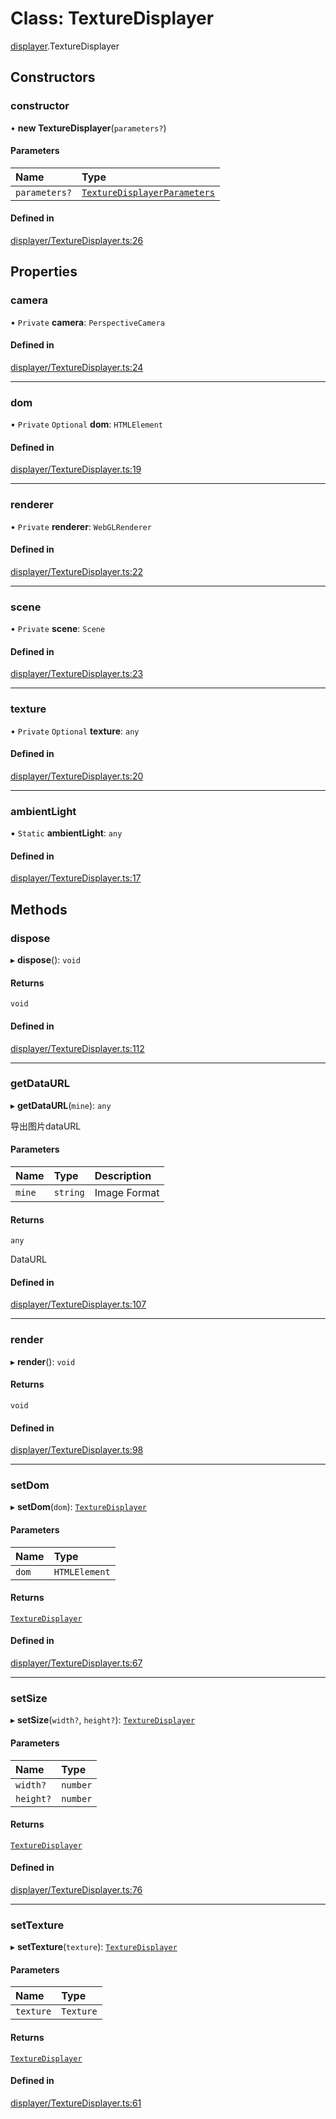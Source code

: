 # Class: TextureDisplayer

[displayer](../modules/displayer.md).TextureDisplayer

## Constructors

### constructor

• **new TextureDisplayer**(`parameters?`)

#### Parameters

| Name | Type |
| :------ | :------ |
| `parameters?` | [`TextureDisplayerParameters`](../interfaces/displayer.TextureDisplayerParameters.md) |

#### Defined in

[displayer/TextureDisplayer.ts:26](https://github.com/Shiotsukikaedesari/vis-three/blob/2f5203e6/packages/convenient/displayer/TextureDisplayer.ts#L26)

## Properties

### camera

• `Private` **camera**: `PerspectiveCamera`

#### Defined in

[displayer/TextureDisplayer.ts:24](https://github.com/Shiotsukikaedesari/vis-three/blob/2f5203e6/packages/convenient/displayer/TextureDisplayer.ts#L24)

___

### dom

• `Private` `Optional` **dom**: `HTMLElement`

#### Defined in

[displayer/TextureDisplayer.ts:19](https://github.com/Shiotsukikaedesari/vis-three/blob/2f5203e6/packages/convenient/displayer/TextureDisplayer.ts#L19)

___

### renderer

• `Private` **renderer**: `WebGLRenderer`

#### Defined in

[displayer/TextureDisplayer.ts:22](https://github.com/Shiotsukikaedesari/vis-three/blob/2f5203e6/packages/convenient/displayer/TextureDisplayer.ts#L22)

___

### scene

• `Private` **scene**: `Scene`

#### Defined in

[displayer/TextureDisplayer.ts:23](https://github.com/Shiotsukikaedesari/vis-three/blob/2f5203e6/packages/convenient/displayer/TextureDisplayer.ts#L23)

___

### texture

• `Private` `Optional` **texture**: `any`

#### Defined in

[displayer/TextureDisplayer.ts:20](https://github.com/Shiotsukikaedesari/vis-three/blob/2f5203e6/packages/convenient/displayer/TextureDisplayer.ts#L20)

___

### ambientLight

▪ `Static` **ambientLight**: `any`

#### Defined in

[displayer/TextureDisplayer.ts:17](https://github.com/Shiotsukikaedesari/vis-three/blob/2f5203e6/packages/convenient/displayer/TextureDisplayer.ts#L17)

## Methods

### dispose

▸ **dispose**(): `void`

#### Returns

`void`

#### Defined in

[displayer/TextureDisplayer.ts:112](https://github.com/Shiotsukikaedesari/vis-three/blob/2f5203e6/packages/convenient/displayer/TextureDisplayer.ts#L112)

___

### getDataURL

▸ **getDataURL**(`mine`): `any`

导出图片dataURL

#### Parameters

| Name | Type | Description |
| :------ | :------ |:------------|
| `mine` | `string` | Image Format|

#### Returns

`any`

DataURL

#### Defined in

[displayer/TextureDisplayer.ts:107](https://github.com/Shiotsukikaedesari/vis-three/blob/2f5203e6/packages/convenient/displayer/TextureDisplayer.ts#L107)

___

### render

▸ **render**(): `void`

#### Returns

`void`

#### Defined in

[displayer/TextureDisplayer.ts:98](https://github.com/Shiotsukikaedesari/vis-three/blob/2f5203e6/packages/convenient/displayer/TextureDisplayer.ts#L98)

___

### setDom

▸ **setDom**(`dom`): [`TextureDisplayer`](displayer.TextureDisplayer.md)

#### Parameters

| Name | Type |
| :------ | :------ |
| `dom` | `HTMLElement` |

#### Returns

[`TextureDisplayer`](displayer.TextureDisplayer.md)

#### Defined in

[displayer/TextureDisplayer.ts:67](https://github.com/Shiotsukikaedesari/vis-three/blob/2f5203e6/packages/convenient/displayer/TextureDisplayer.ts#L67)

___

### setSize

▸ **setSize**(`width?`, `height?`): [`TextureDisplayer`](displayer.TextureDisplayer.md)

#### Parameters

| Name | Type |
| :------ | :------ |
| `width?` | `number` |
| `height?` | `number` |

#### Returns

[`TextureDisplayer`](displayer.TextureDisplayer.md)

#### Defined in

[displayer/TextureDisplayer.ts:76](https://github.com/Shiotsukikaedesari/vis-three/blob/2f5203e6/packages/convenient/displayer/TextureDisplayer.ts#L76)

___

### setTexture

▸ **setTexture**(`texture`): [`TextureDisplayer`](displayer.TextureDisplayer.md)

#### Parameters

| Name | Type |
| :------ | :------ |
| `texture` | `Texture` |

#### Returns

[`TextureDisplayer`](displayer.TextureDisplayer.md)

#### Defined in

[displayer/TextureDisplayer.ts:61](https://github.com/Shiotsukikaedesari/vis-three/blob/2f5203e6/packages/convenient/displayer/TextureDisplayer.ts#L61)
